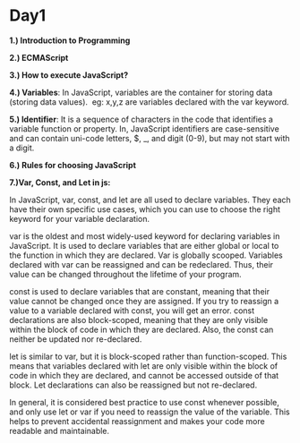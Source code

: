# Day1

**1.) Introduction to Programming**

**2.) ECMAScript**

**3.) How to execute JavaScript?**

**4.) Variables**: In JavaScript, variables are the container for storing data (storing data values).  eg: x,y,z are variables declared with the var keyword.

**5.) Identifier**: It is a sequence of characters in the code that identifies a variable function or property. In, JavaScript identifiers are case-sensitive and can contain uni-code letters, $, _, and digit (0-9), but may not start with a digit.

**6.) Rules for choosing JavaScript**

**7.)Var, Const, and Let in js:**

In JavaScript, var, const, and let are all used to declare variables. They each have their own specific use cases, which you can use to choose the right keyword for your variable declaration.

var is the oldest and most widely-used keyword for declaring variables in JavaScript. It is used to declare variables that are either global or local to the function in which they are declared. Var is globally scooped. Variables declared with var can be reassigned and can be redeclared. Thus, their value can be changed throughout the lifetime of your program.

const is used to declare variables that are constant, meaning that their value cannot be changed once they are assigned. If you try to reassign a value to a variable declared with const, you will get an error. const declarations are also block-scoped, meaning that they are only visible within the block of code in which they are declared. Also, the const can neither be updated nor re-declared.

let is similar to var, but it is block-scoped rather than function-scoped. This means that variables declared with let are only visible within the block of code in which they are declared, and cannot be accessed outside of that block. Let declarations can also be reassigned but not re-declared.

In general, it is considered best practice to use const whenever possible, and only use let or var if you need to reassign the value of the variable. This helps to prevent accidental reassignment and makes your code more readable and maintainable.